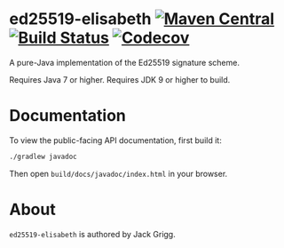 # ed25519-elisabeth [![Maven Central](https://img.shields.io/maven-central/v/cafe.cryptography/ed25519-elisabeth.svg?label=Maven%20Central)](https://search.maven.org/search?q=g:%22cafe.cryptography%22%20AND%20a:%22ed25519-elisabeth%22) [![Build Status](https://travis-ci.com/cryptography-cafe/ed25519-elisabeth.svg?branch=master)](https://travis-ci.com/cryptography-cafe/ed25519-elisabeth) [![Codecov](https://img.shields.io/codecov/c/gh/cryptography-cafe/ed25519-elisabeth.svg)](https://codecov.io/gh/cryptography-cafe/ed25519-elisabeth)

A pure-Java implementation of the Ed25519 signature scheme.

Requires Java 7 or higher. Requires JDK 9 or higher to build.

# Documentation

To view the public-facing API documentation, first build it:

```sh
./gradlew javadoc
```

Then open `build/docs/javadoc/index.html` in your browser.

# About

`ed25519-elisabeth` is authored by Jack Grigg.
